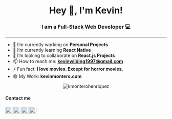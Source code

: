 <h1 align="center"> Hey 👋, I'm Kevin!</h1>
<h3 align="center">I am a Full-Stack Web Developer 💻</h3> 
<hr/>

- 🔭 I’m currently working on **Personal Projects**
- 🌱 I’m currently learning **React Native**
- 👯 I’m looking to collaborate on **React.js Projects**
- 📫 How to reach me: **kevinwilding1997@gmail.com**
- ⚡ Fun fact:  **I love movies. Except for horror movies.**
- 😄 My Work:  **kevinmontero.com**

<p align="center"><img src="https://github-readme-stats.vercel.app/api?username=kmonterohenriquez&show_icons=true" alt="kmonterohenriquez" /></p>

<h4>Contact me</h4>

<a href="https://kevinmontero.com/" target="blank"><img align="left" alt="kevinmontero.com" width="22px" src="https://www.flaticon.com/svg/static/icons/svg/814/814513.svg" /></a>
<a href="kevinwilding1997@gmail.com" target="blank"><img align="left" alt="Kmonterohenriquez | phone" width="22px" src="https://www.flaticon.com/svg/static/icons/svg/732/732200.svg" /></a>
<a href="https://www.linkedin.com/in/kevin-montero/" target="blank"><img align="left" alt="Kmonterohenriquez | LinkedIn" width="22px" src="https://www.flaticon.com/svg/static/icons/svg/174/174857.svg" /></a>
<a href="https://www.instagram.com/kevinwmh/" target="blank"><img align="left" alt="codeSTACKr | Instagram" width="22px" src="https://www.flaticon.com/svg/static/icons/svg/1384/1384063.svg" /></a>



<!--- 🤔 I’m looking for help with ...
- 💬 Ask me about ... -->
